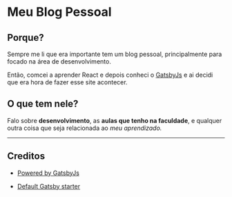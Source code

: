 # Meu Blog Pessoal

## Porque?
Sempre me li que era importante tem um blog pessoal, principalmente para focado na área de desenvolvimento.

Então, comcei a aprender React e depois conheci o [GatsbyJs](https://www.gatsbyjs.org/) e ai decidi que era hora de fazer esse site acontecer.
 
## O que tem nele?
Falo sobre **desenvolvimento**, as **aulas que tenho na faculdade**, e qualquer outra coisa que seja relacionada ao *meu aprendizado.*

---
## Creditos
* [Powered by GatsbyJs](https://www.gatsbyjs.org/)

* [Default Gatsby starter](https://github.com/gatsbyjs/gatsby-starter-default)